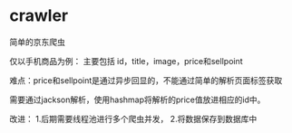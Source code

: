 # crawler
简单的京东爬虫

仅以手机商品为例：
主要包括 id，title，image，price和sellpoint

难点：price和sellpoint是通过异步回显的，不能通过简单的解析页面标签获取

需要通过jackson解析，使用hashmap将解析的price值放进相应的id中。


改进：
1.后期需要线程池进行多个爬虫并发，
2.将数据保存到数据库中

